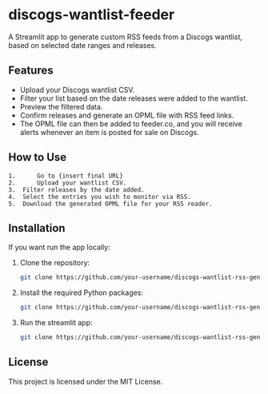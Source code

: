 # discogs-wantlist-feeder
A Streamlit app to generate custom RSS feeds from a Discogs wantlist, based on selected date ranges and releases.

## Features
- Upload your Discogs wantlist CSV.
- Filter your list based on the date releases were added to the wantlist.
- Preview the filtered data.
- Confirm releases and generate an OPML file with RSS feed links.
- The OPML file can then be added to feeder.co, and you will receive alerts whenever an item is posted for sale on Discogs. 
  
## How to Use

	1.  	Go to {insert final URL}
 	2.  	Upload your wantlist CSV.
	3.	Filter releases by the date added.
	4.	Select the entries you wish to monitor via RSS.
	5.	Download the generated OPML file for your RSS reader.


## Installation
If you want run the app locally:

1. Clone the repository:
   ```bash
   git clone https://github.com/your-username/discogs-wantlist-rss-generator.git

2.	Install the required Python packages:

    ```bash
    git clone https://github.com/your-username/discogs-wantlist-rss-generator.git

3. Run the streamlit app:

    ```bash
    git clone https://github.com/your-username/discogs-wantlist-rss-generator.git

## License

This project is licensed under the MIT License.
